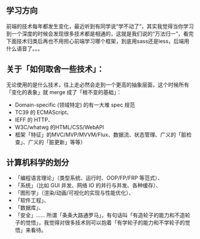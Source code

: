 ## 学习方向
前端的技术每年都发生变化，最近听到有同学说“学不动了”，其实我觉得当你学习到一个深度的时候会发现很多技术都是相通的，这就是我们说的“万法归一”，看完下面技术归类后再也不用担心前端学习哪个框架，到底用sass还是less，后端用什么语音了。。。
## 关于「如何取舍一些技术」：
无论使用的是什么技术，往上走必然会走到一个更高的抽象层面，这个时候所有「变化的表象」就 merge 成了「根不变的基础」：

- Domain-specific (领域特定) 的有一大堆 spec 规范
- TC39 的 ECMAScript、
- IEFF 的 HTTP、
- W3C/whatwg 的HTML/CSS/WebAPI
- 框架「特征」的MVC/MVP/MVVM/Flux、数据流、状态管理、广义的「脏检查」、广义的「脏更新」等等）
## 计算机科学的划分
- 「编程语言理论」（类型系统、运行时、OOP/FP/FRP 等范式）、
- 「系统」（比如 GUI 并发、网络 IO 的并行与并发、各种缓存）、
- 「图形学」（渲染/动画/可视化的实现与性能优化）、
- 「软件工程」、
- 「数据库」、
- 「安全」…… 所谓「条条大路通罗马」，有句话叫「有造轮子的能力和不造轮子的觉悟」，我觉得对很多技术则可以抱着「有学轮子的能力和不学轮子的觉悟」来看待。